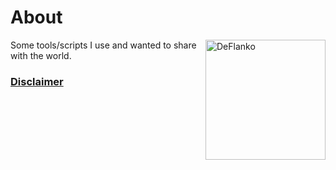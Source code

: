 # About

[<img align="right" src="https://avatars2.githubusercontent.com/u/5233969?s=460?raw=true" alt="DeFlanko" width="192" height="auto"/>][1]


Some tools/scripts I use and wanted to share with the world. 

### [Disclaimer](Disclaimer.md)

  [1]: http://www.github.com/DeFlanko
